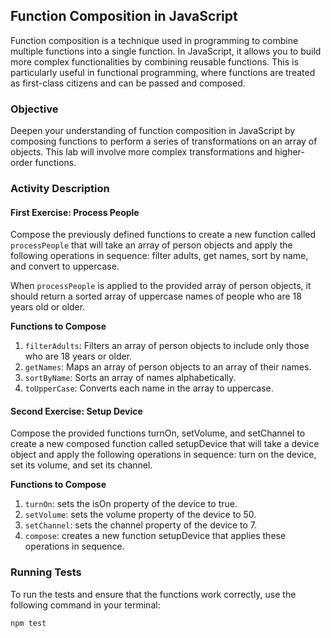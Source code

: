 ## Function Composition in JavaScript

Function composition is a technique used in programming to combine multiple functions into a single function. In JavaScript, it allows you to build more complex functionalities by combining reusable functions. This is particularly useful in functional programming, where functions are treated as first-class citizens and can be passed and composed.

### Objective

Deepen your understanding of function composition in JavaScript by composing functions to perform a series of transformations on an array of objects. This lab will involve more complex transformations and higher-order functions.

### Activity Description

#### First Exercise: Process People

Compose the previously defined functions to create a new function called `processPeople` that will take an array of person objects and apply the following operations in sequence: filter adults, get names, sort by name, and convert to uppercase.

When `processPeople` is applied to the provided array of person objects, it should return a sorted array of uppercase names of people who are 18 years old or older.

**Functions to Compose**

1. `filterAdults`: Filters an array of person objects to include only those who are 18 years or older.
2. `getNames`: Maps an array of person objects to an array of their names.
3. `sortByName`: Sorts an array of names alphabetically.
4. `toUpperCase`: Converts each name in the array to uppercase.

#### Second Exercise: Setup Device

Compose the provided functions turnOn, setVolume, and setChannel to create a new composed function called setupDevice that will take a device object and apply the following operations in sequence: turn on the device, set its volume, and set its channel.

**Functions to Compose**
1. `turnOn`: sets the isOn property of the device to true.
2. `setVolume`: sets the volume property of the device to 50.
3. `setChannel`: sets the channel property of the device to 7.
4. `compose`: creates a new function setupDevice that applies these operations in sequence.

### Running Tests

To run the tests and ensure that the functions work correctly, use the following command in your terminal:

```
npm test
```